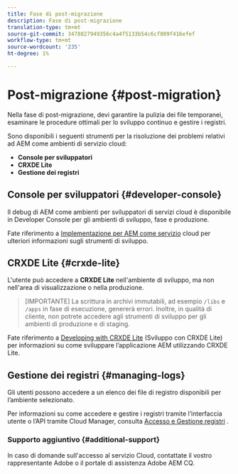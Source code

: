 ```yaml
---
title: Fase di post-migrazione
description: Fase di post-migrazione
translation-type: tm+mt
source-git-commit: 3478827949356c4a4f5133b54c6cf809f416efef
workflow-type: tm+mt
source-wordcount: '235'
ht-degree: 1%

---
```



# Post-migrazione {#post-migration}

Nella fase di post-migrazione, devi garantire la pulizia dei file temporanei, esaminare le procedure ottimali per lo sviluppo continuo e gestire i registri.

Sono disponibili i seguenti strumenti per la risoluzione dei problemi relativi ad AEM come ambienti di servizio cloud:

* **Console per sviluppatori**
* **CRXDE Lite**
* **Gestione dei registri**


## Console per sviluppatori {#developer-console}

Il debug di AEM come ambienti per sviluppatori di servizi cloud è disponibile in Developer Console per gli ambienti di sviluppo, fase e produzione.

Fate riferimento a [Implementazione per AEM come servizio](https://docs.adobe.com/content/help/en/experience-manager-cloud-service/implementing/developing/development-guidelines.html#aem-as-a-cloud-service-development-tools) cloud per ulteriori informazioni sugli strumenti di sviluppo.

## CRXDE Lite {#crxde-lite}

L&#39;utente può accedere a **CRXDE Lite** nell&#39;ambiente di sviluppo, ma non nell&#39;area di visualizzazione o nella produzione.

>[IMPORTANTE]
>La scrittura in archivi immutabili, ad esempio `/libs` e `/apps` in fase di esecuzione, genererà errori. Inoltre, in qualità di cliente, non potrete accedere agli strumenti di sviluppo per gli ambienti di produzione e di staging.

Fate riferimento a [Developing with CRXDE Lite](https://docs.adobe.com/help/en/experience-manager-65/developing/devtools/developing-with-crxde-lite.html) (Sviluppo con CRXDE Lite) per informazioni su come sviluppare l’applicazione AEM utilizzando CRXDE Lite.

## Gestione dei registri {#managing-logs}

Gli utenti possono accedere a un elenco dei file di registro disponibili per l’ambiente selezionato.

Per informazioni su come accedere e gestire i registri tramite l’interfaccia utente o l’API tramite Cloud Manager, consulta [Accesso e Gestione registri](https://docs.adobe.com/content/help/en/experience-manager-cloud-service/implementing/using-cloud-manager/manage-logs.html) .

### Supporto aggiuntivo {#additional-support}

In caso di domande sull&#39;accesso al servizio Cloud, contattate il vostro rappresentante Adobe o il portale di assistenza Adobe AEM CQ.
